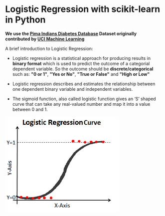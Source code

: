 # Logistic Regression with scikit-learn in Python

**We use the <a href="https://www.kaggle.com/uciml/pima-indians-diabetes-database">Pima Indians Diabetes Database</a> Dataset originally contributed by <a href="https://archive.ics.uci.edu/ml/index.php">UCI Machine Learning</a>**

A brief introduction to Logistic Regression:

- Logistic regression is a statistical approach for producing results in **binary format** which is used to predict the outcome of a categorial dependent variable. So the outcome should be **discrete/categorical** such as:
**"0 or 1"**,
**"Yes or No"**,
**"True or False"** and
**"High or Low"**

- Logistic regression describes and estimates the relationship between one dependent binary variable and independent variables.

- The sigmoid function, also called logistic function gives an ‘S’ shaped curve that can take any real-valued number and map it into a value between 0 and 1.

![Logistic regression curve](https://github.com/Avinashshah099/Python3-by-practice/blob/master/images/Logistic_Reg_S_Curve.png)

